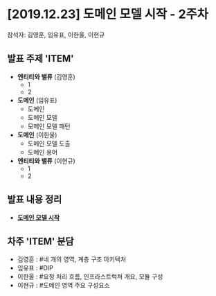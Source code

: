 # [2019.12.23] 도메인 모델 시작 - 2주차
참석자: 김영훈, 임유표, 이한울, 이현규

## 발표 주제 'ITEM'
- **엔티티와 밸류** (김영훈)
  - 1
  - 2
- **도메인** (임유표)
  - 도메인
  - 도메인 모델
  - 모메인 모델 패턴
- **도메인** (이한울)
  - 도메인 모델 도출
  - 도메인 용어
- **엔티티와 밸류** (이현규)
  - 1
  - 2
  
  
## 발표 내용 정리
- **[도메인 모델 시작](https://github.com/Team-HST/books)**


## 차주 'ITEM' 분담
- 김영훈 : \#네 개의 영역, 계층 구조 아키텍처
- 임유표 : \#DIP
- 이한울 : \#요청 처리 흐름, 인프라스트럭쳐 개요, 모듈 구성
- 이현규 : \#도메인 영역 주요 구성요소
